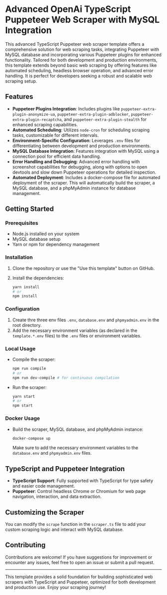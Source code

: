 # Advanced OpenAi TypeScript Puppeteer Web Scraper with MySQL Integration

This advanced TypeScript Puppeteer web scraper template offers a comprehensive solution for web scraping tasks, integrating Puppeteer with MySQL database and incorporating various Puppeteer plugins for enhanced functionality. Tailored for both development and production environments, this template extends beyond basic web scraping by offering features like automated scheduling, headless browser operation, and advanced error handling. It is perfect for developers seeking a robust and scalable web scraping setup.

## Features

- **Puppeteer Plugins Integration**: Includes plugins like `puppeteer-extra-plugin-anonymize-ua`, `puppeteer-extra-plugin-adblocker`, `puppeteer-extra-plugin-recaptcha`, and `puppeteer-extra-plugin-stealth` for enhanced scraping capabilities.
- **Automated Scheduling**: Utilizes `node-cron` for scheduling scraping tasks, customizable for different intervals.
- **Environment-Specific Configuration**: Leverages `.env` files for differentiating between development and production environments.
- **MySQL Database Integration**: Features integration with MySQL using a connection pool for efficient data handling.
- **Error Handling and Debugging**: Advanced error handling with screenshot capabilities for debugging, along with options to open devtools and slow down Puppeteer operations for detailed inspection.
- **Automated Deployment**: Includes a docker-compose file for automated deployment of the scraper. This will automatically build the scraper, a MySQL database, and a phpMyAdmin instance for database management.

## Getting Started

### Prerequisites

- Node.js installed on your system
- MySQL database setup
- Yarn or npm for dependency management

### Installation

1. Clone the repository or use the "Use this template" button on GitHub.
2. Install the dependencies:

    ```sh
    yarn install
    # or
    npm install
    ```

### Configuration

1. Create thre three env files `.env`, `database.env` and `phpmyadmin.env` in the root directory.
2. Add the necessary environment variables (as declared in the `template.*.env` files) to the `.env` files or environment variables.

### Local Usage

- Compile the scraper:

    ```sh
    npm run compile
    # or
    npm run dev-compile # for continuous compilation
    ```

- Run the scraper:

    ```sh
    yarn start
    # or
    npm start
    ```

### Docker Usage

- Build the scraper, MySQL database, and phpMyAdmin instance:

    ```sh
    docker-compose up
    ```
    Make sure to add the necessary environment variables to the `database.env` and `phpmyadmin.env` files.

## TypeScript and Puppeteer Integration

- **TypeScript Support**: Fully supported with TypeScript for type safety and easier code management.
- **Puppeteer**: Control headless Chrome or Chromium for web page navigation, interaction, and data extraction.

## Customizing the Scraper

You can modify the `scrape` function in the `scraper.ts` file to add your custom scraping logic and interact with MySQL database.

## Contributing

Contributions are welcome! If you have suggestions for improvement or encounter any issues, feel free to open an issue or submit a pull request.

---

This template provides a solid foundation for building sophisticated web scrapers with TypeScript and Puppeteer, optimized for both development and production use. Enjoy your scraping journey!